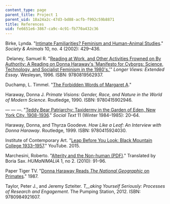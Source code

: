 ```yaml
---
content_type: page
parent_title: Project 1
parent_uid: 18a24a2c-47d3-bd88-acfb-f992c59b8871
title: References
uid: fe6651e6-3867-ca9c-4c91-fb770a432c36
---
```


Birke, Lynda. "[Intimate Familiarities? Feminism and Human-Animal Studies](http://booksandjournals.brillonline.com/content/journals/10.1163/156853002320936917)." _Society & Animals_ 10, no. 4 (2002): 429–436. 

 Delaney, Samuel R. "[Reading at Work, and Other Activities Frowned on By Authority: A Reading on Donna Haraway's 'Manifesto for Cyborgs: Science, Technology, and Socialist Feminism in the 1980's.'](https://muse.jhu.edu/chapter/36525)" _Longer Views: Extended Essay_. Wesleyan, 1996. ISBN: 9780819562937.

Duchamp, L. Timmel. "[The Forbidden Words of Margaret A](http://ltimmelduchamp.com/stories/margaret.pdf)." 

Haraway, Donna J. _Primate Visions: Gender, Race, and Nature in the World of Modern Science_. Routledge, 1990. ISBN: 9780415902946.

— — —. "[Teddy Bear Patriarchy: Taxidermy in the Garden of Eden, New York City, 1908-1936](https://www.jstor.org/stable/466593?seq=1#page_scan_tab_contents)." _Social Text_ 11 (Winter 1984–1985): 20–64. 

Haraway, Donna, and Thyrza Goodeve. _How Like a Leaf: An Interview with Donna Haraway_. Routledge, 1999. ISBN: 9780415924030.

Institute of Contemporary Art. "[Leap Before You Look: Black Mountain College 1933–1957](https://www.youtube.com/watch?v=9URP8GgSg5M)." YouTube. 2015.

Marchesini, Roberto. "[Alterity and the Non-human (PDF)](http://www.depauw.edu/humanimalia/issue02/pdfs/Marchesini.pdf)." Translated by Boria Sax. _HUMaNIMALIA_ 1, no 2. (2010): 91–96. 

Paper Tiger TV. "[Donna Haraway Reads _The National Geographic_ on Primates](https://www.cctv.org/watch-tv/programs/donna-haraway-reads-national-geographic-primates-ted-koppels-long-march-viewed-dan)." 1987. 

Taylor, Peter J., and Jeremy Szteiter. _T__aking Yourself Seriously: Processes of Research and Engagement_. The Pumping Station, 2012. ISBN: 9780984921607.